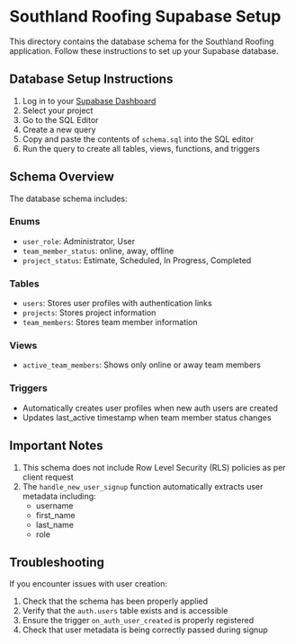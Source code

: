 # Southland Roofing Supabase Setup

This directory contains the database schema for the Southland Roofing application. Follow these instructions to set up your Supabase database.

## Database Setup Instructions

1. Log in to your [Supabase Dashboard](https://app.supabase.co/)
2. Select your project
3. Go to the SQL Editor
4. Create a new query
5. Copy and paste the contents of `schema.sql` into the SQL editor
6. Run the query to create all tables, views, functions, and triggers

## Schema Overview

The database schema includes:

### Enums
- `user_role`: Administrator, User
- `team_member_status`: online, away, offline
- `project_status`: Estimate, Scheduled, In Progress, Completed

### Tables
- `users`: Stores user profiles with authentication links
- `projects`: Stores project information
- `team_members`: Stores team member information

### Views
- `active_team_members`: Shows only online or away team members

### Triggers
- Automatically creates user profiles when new auth users are created
- Updates last_active timestamp when team member status changes

## Important Notes

1. This schema does not include Row Level Security (RLS) policies as per client request
2. The `handle_new_user_signup` function automatically extracts user metadata including:
   - username
   - first_name
   - last_name
   - role

## Troubleshooting

If you encounter issues with user creation:

1. Check that the schema has been properly applied
2. Verify that the `auth.users` table exists and is accessible
3. Ensure the trigger `on_auth_user_created` is properly registered
4. Check that user metadata is being correctly passed during signup
